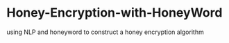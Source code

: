 # Honey-Encryption-with-HoneyWord
using NLP and honeyword to construct a honey encryption algorithm
